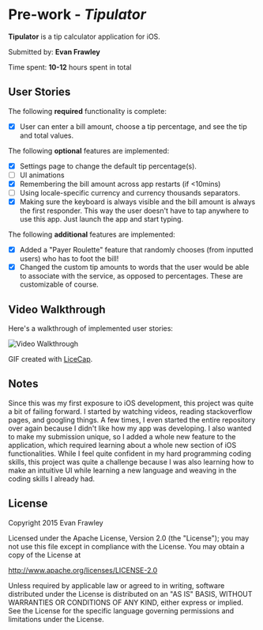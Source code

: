 # Pre-work - *Tipulator*

**Tipulator** is a tip calculator application for iOS.

Submitted by: **Evan Frawley**

Time spent: **10-12** hours spent in total

## User Stories

The following **required** functionality is complete:
* [x] User can enter a bill amount, choose a tip percentage, and see the tip and total values.

The following **optional** features are implemented:
* [x] Settings page to change the default tip percentage(s).
* [ ] UI animations
* [x] Remembering the bill amount across app restarts (if <10mins)
* [ ] Using locale-specific currency and currency thousands separators.
* [x] Making sure the keyboard is always visible and the bill amount is always the first responder. This way the user doesn't have to tap anywhere to use this app. Just launch the app and start typing.

The following **additional** features are implemented:

* [x] Added a "Payer Roulette" feature that randomly chooses (from inputted users) who has to foot the bill!
* [x] Changed the custom tip amounts to words that the user would be able to associate with the service, as opposed to percentages. These are customizable of course. 

## Video Walkthrough 

Here's a walkthrough of implemented user stories:

<img src='http://i.imgur.com/kmis4KO.gif' title='Video Walkthrough' width='' alt='Video Walkthrough' />

GIF created with [LiceCap](http://www.cockos.com/licecap/).

## Notes

Since this was my first exposure to iOS development, this project was quite a bit of failing forward. I started by watching videos, reading stackoverflow pages, and googling things. A few times, I even started the entire repository over again because I didn't like how my app was developing. I also wanted to make my submission unique, so I added a whole new feature to the application, which required learning about a whole new section of iOS functionalities. While I feel quite confident in my hard programming coding skills, this project was quite a challenge because I was also learning how to make an intuitive UI while learning a new language and weaving in the coding skills I already had. 



## License

Copyright 2015 Evan Frawley

Licensed under the Apache License, Version 2.0 (the "License");
you may not use this file except in compliance with the License.
You may obtain a copy of the License at

http://www.apache.org/licenses/LICENSE-2.0

Unless required by applicable law or agreed to in writing, software
distributed under the License is distributed on an "AS IS" BASIS,
WITHOUT WARRANTIES OR CONDITIONS OF ANY KIND, either express or implied.
See the License for the specific language governing permissions and
limitations under the License.
